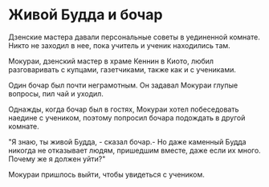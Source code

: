 # Живой Будда и бочар

Дзенские мастера давали персональные советы в уединенной комнате. Никто не заходил в нее, пока учитель и ученик находились там.

Мокураи, дзенский мастер в храме Кеннин в Киото, любил разговаривать с купцами, газетчиками, также как и с учениками.

Один бочар был почти неграмотным. Он задавал Мокураи глупые вопросы, пил чай и уходил.

Однажды, когда бочар был в гостях, Мокураи хотел побеседовать наедине с учеником, поэтому попросил бочара подождать в другой комнате.

"Я знаю, ты живой Будда, - сказал бочар.- Но даже каменный Будда никогда не отказывает людям, пришедшим вместе, даже если их много. Почему же я должен уйти?"

Мокураи пришлось выйти, чтобы увидеться с учеником.
